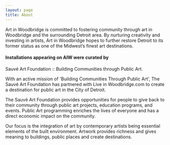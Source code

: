 ```yaml
---
layout: page
title: About
---
```


Art in Woodbridge is committed to fostering community through art in Woodbridge and the surrounding Detroit area. By nurturing creativity and investing in artists, Art in Woodbridge hopes to further restore Detroit to its former status as one of the Midwest’s finest art destinations.

#### Installations appearing on AIW were curated by

Sauv&#233; Art Foundation :: Building Communities through Public Art.

With an active mission of 'Building Communities Through Public Art', The Sauv&#233; Art Foundation has partnered with Live in Woodbridge.com to create a destination for public art in the City of Detroit.

The Sauv&#233; Art Foundation provides opportunities for people to give back to their community through public art projects, education programs, and events. Public Art programming enriches the lives of everyone and has a direct economic impact on the community.

Our focus is the integration of art by contemporary artists being essential elements of the built environment. Artwork provides richness and gives meaning to buildings, public places and create destinations.
